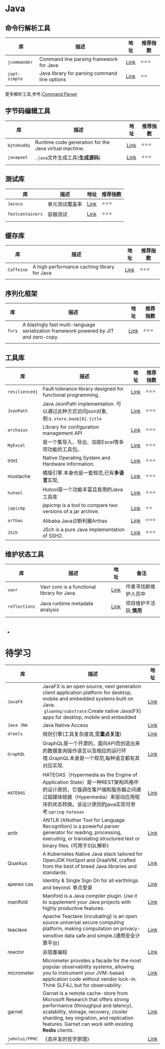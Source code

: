 # Java

## 命令行解析工具

| 库             | 描述                                            | 地址                                                 | 推荐指数               |
| ------------- | --------------------------------------------- | -------------------------------------------------- | ------------------ |
| `jcommander`  | Command line parsing framework for Java       | [Link](https://github.com/cbeust/jcommander)       | :star::star::star: |
| `jopt-simple` | Java library for parsing command line options | [Link](https://github.com/jopt-simple/jopt-simple) | :star::star:       |
|               |                                               |                                                    |                    |

更多解析工具,参考:[Command Parser](https://jopt-simple.github.io/jopt-simple/)

## 字节码编辑工具

| 库           | 描述                                                    | 地址                                          | 推荐指数               |
| ----------- | ----------------------------------------------------- | ------------------------------------------- | ------------------ |
| `bytebuddy` | Runtime code generation for the Java virtual machine. | [Link](https://github.com/raphw/byte-buddy) | :star::star::star: |
| `javapoet`  | `.java`文件生成工具(**生成源码**)                               | [Link](https://github.com/square/javapoet)  | :star::star::star: |
|             |                                                       |                                             |                    |

## 测试库

| 库                | 描述      | 地址                                                            | 推荐指数               |
| ---------------- | ------- | ------------------------------------------------------------- | ------------------ |
| `Jacoco`         | 单元测试覆盖率 | [Link](https://github.com/jacoco/jacoco)                      | :star::star::star: |
| `Testcontainers` | 容器测试    | [Link](https://github.com/testcontainers/testcontainers-java) | :star::star::star: |
|                  |         |                                                               |                    |

## 缓存库

| 库          | 描述                                          | 地址                                            | 推荐指数               |
| ---------- | ------------------------------------------- | --------------------------------------------- | ------------------ |
| `Caffeine` | A high performance caching library for Java | [Link](https://github.com/ben-manes/caffeine) | :star::star::star: |
|            |                                             |                                               |                    |

## 序列化框架

| 库      | 描述                                                                                    | 地址                                     | 推荐指数               |
| ------ | ------------------------------------------------------------------------------------- | -------------------------------------- | ------------------ |
| `fury` | A blazingly fast multi-language serialization framework powered by JIT and zero-copy. | [Link](https://github.com/apache/fury) | :star::star::star: |
|        |                                                                                       |                                        |                    |

## 工具库

| 库              | 描述                                                                       | 地址                                                   | 推荐指数               |
| -------------- | ------------------------------------------------------------------------ | ---------------------------------------------------- | ------------------ |
| `resilience4j` | Fault tolerance library designed for functional programming.             | [Link](https://github.com/resilience4j/resilience4j) | :star::star::star: |
| `JsonPath`     | Java JsonPath implementation. 可以通过此种方式访问json对象,例:`$.store.book[0].title` | [Link](https://github.com/json-path/JsonPath)        | :star::star::star: |
| `archaius`     | Library for configuration management API                                 | [Link](https://github.com/Netflix/archaius)          | :star::star::star: |
| `MyExcel`      | 是一个集导入、导出、加密Excel等多项功能的工具包。                                              | [Link](https://github.com/liaochong/myexcel)         | :star::star::star: |
| `OSHI`         | Native Operating System and Hardware Information.                        | [Link](https://github.com/oshi/oshi)                 | :star::star::star: |
| mustache       | 模版引擎.本身也是一套规范,已有**多语言**实现,                                               | [Link](https://mustache.github.io/)                  | :star::star::star: |
| `hutool`       | Hutool是一个功能丰富且易用的Java工具库                                                 | [Link](https://github.com/dromara/hutool)            | :star::star::star: |
| `japicmp`      | japicmp is a tool to compare two versions of a jar archive.              | [Link](https://github.com/siom79/japicmp)            | :star::star:       |
| `arthas`       | Alibaba Java诊断利器Arthas                                                   | [Link](https://github.com/alibaba/arthas)            | :star::star::star: |
| `JSch`         | JSch is a pure Java implementation of SSH2.                              | [Link](http://www.jcraft.com/jsch/)                  | :star::star::star: |

## 维护状态工具

| 库             | 描述                                            | 地址                                             | 备注             |
| ------------- | --------------------------------------------- | ---------------------------------------------- | -------------- |
| `vavr`        | Vavr *core* is a functional library for Java. | [Link](https://github.com/vavr-io/vavr)        | 作者寻找新维护人员中     |
| `reflections` | Java runtime metadata analysis                | [Link](https://github.com/ronmamo/reflections) | 项目维护不活跃,**慎用** |
|               |                                               |                                                |                |

- # 

# 待学习

| 库              | 描述                                                                                                                                                                                                                                                          | 地址                                                                |
| -------------- | ----------------------------------------------------------------------------------------------------------------------------------------------------------------------------------------------------------------------------------------------------------- | ----------------------------------------------------------------- |
| `JavaFX`       | JavaFX is an open source, next generation client application platform for desktop, mobile and embedded systems built on Java.  <br/> `gluonhq/substrate`:Create native Java(FX) apps for desktop, mobile and embedded                                       | [Link](https://openjfx.io/)                                       |
| `Java JNA`     | Java Native Access                                                                                                                                                                                                                                          | [Link](https://github.com/java-native-access/jna)                 |
| `drools`       | 规则引擎(工具复杂度高,需**重点关注**)                                                                                                                                                                                                                                      | [Link](https://github.com/apache/incubator-kie-drools)            |
| `GraphQL`      | GraphQL是一个开源的，面向API而创造出来的数据查询操作语言以及相应的运行环境.GraphQL本身是一个规范,每种语言都有其对应实现.                                                                                                                                                                                      | [Link](https://github.com/graphql-java/graphql-java)              |
| `HATEOAS`      | HATEOAS（Hypermedia as the Engine of Application State）是一种REST架构风格中的设计原则，它强调在客户端和服务器之间通过超媒体链接（Hypermedia）来驱动应用程序的状态转换。该设计原则的java实现可参考:`spring-hateoas`                                                                                                       | [Link](https://github.com/spring-projects/spring-hateoas)         |
| antlr          | ANTLR (ANother Tool for Language Recognition) is a powerful parser generator for reading, processing, executing, or translating structured text or binary files. (可用于SQL解析)                                                                                 | [Link](https://github.com/antlr/antlr4)                           |
| Quarkus        | A Kubernetes Native Java stack tailored for OpenJDK HotSpot and GraalVM, crafted from the best of breed Java libraries and standards.                                                                                                                       | [Link](https://github.com/quarkusio)                              |
| apereo cas     | Identity & Single Sign On for all earthlings and beyond. 单点登录                                                                                                                                                                                               | [Link](https://github.com/apereo/cas)                             |
| manifold       | Manifold is a Java compiler plugin. Use it to supplement your Java projects with highly productive features.                                                                                                                                                | [Link](https://github.com/manifold-systems/manifold)              |
| teaclave       | Apache Teaclave (incubating) is an open source universal secure computing platform, making computation on privacy-sensitive data safe and simple.(通用安全计算平台)                                                                                                 | [Link](https://github.com/apache/incubator-teaclave-java-tee-sdk) |
| reactor        | 非阻塞编程                                                                                                                                                                                                                                                       | [Link](https://projectreactor.io/)                                |
| micrometer     | Micrometer provides a facade for the most popular observability systems, allowing you to instrument your JVM-based application code without vendor lock-in. Think SLF4J, but for observability.                                                             | [Link](https://micrometer.io/)                                    |
| garnet         | Garnet is a remote cache-store from Microsoft Research that offers strong performance (throughput and latency), scalability, storage, recovery, cluster sharding, key migration, and replication features. Garnet can work with existing **Redis** clients. | [Link](https://github.com/microsoft/garnet)                       |
| `johnlui/PPHC` | 《高并发的哲学原理》                                                                                                                                                                                                                                                  | [Link](https://github.com/johnlui/PPHC)                           |
